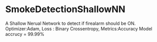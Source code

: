 # SmokeDetectionShallowNN
A Shallow Nerual Network to detect if firealarm should be ON. Optimizer:Adam, Loss : Binary Crossentropy, Metrics:Accuracy
Model accrucy = 99.99%
